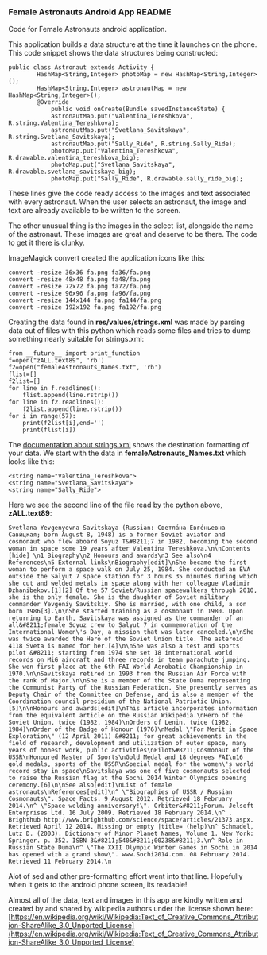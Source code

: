 ### Female Astronauts Android App README

Code for Female Astronauts android application.

This application builds a data structure at the time it launches on the phone.  This code snippet shows the data structures being constructed:

```{java}
public class Astronaut extends Activity {
        HashMap<String,Integer> photoMap = new HashMap<String,Integer>();
        HashMap<String,Integer> astronautMap = new HashMap<String,Integer>();
        @Override
            public void onCreate(Bundle savedInstanceState) {
            astronautMap.put("Valentina_Tereshkova", R.string.Valentina_Tereshkova);
            astronautMap.put("Svetlana_Savitskaya", R.string.Svetlana_Savitskaya);
            astronautMap.put("Sally_Ride", R.string.Sally_Ride);
            photoMap.put("Valentina_Tereshkova", R.drawable.valentina_tereshkova_big);
            photoMap.put("Svetlana_Savitskaya", R.drawable.svetlana_savitskaya_big);
            photoMap.put("Sally_Ride", R.drawable.sally_ride_big);
```
These lines give the code ready access to the images and text associated with every astronaut.  When the user selects an astronaut, the image and text are already available to be written to the screen.  

The other unusual thing is the images in the select list, alongside the name of the astronaut.  These images are great and deserve to be there.  The code to get it there is clunky.  

ImageMagick convert created the application icons like this:
```{bash}
convert -resize 36x36 fa.png fa36/fa.png
convert -resize 48x48 fa.png fa48/fa.png
convert -resize 72x72 fa.png fa72/fa.png
convert -resize 96x96 fa.png fa96/fa.png
convert -resize 144x144 fa.png fa144/fa.png
convert -resize 192x192 fa.png fa192/fa.png
```
Creating the data found in **res/values/strings.xml** was made by parsing data out of files with this python which reads some files and tries to dump something nearly suitable for strings.xml:
```{python}
from __future__ import print_function
f=open("zALL.text89", 'rb')
f2=open("femaleAstronauts_Names.txt", 'rb')
flist=[]
f2list=[]
for line in f.readlines():
    flist.append(line.rstrip())
for line in f2.readlines():
    f2list.append(line.rstrip())
for i in range(57):
    print(f2list[i],end='')
    print(flist[i])
```
The [documentation about strings.xml](http://developer.android.com/guide/topics/resources/string-resource.html) shows the destination formatting of your data.  We start with the data in **femaleAstronauts_Names.txt** which looks like this:
```{xml}
<string name="Valentina_Tereshkova">
<string name="Svetlana_Savitskaya">
<string name="Sally_Ride">
```
Here we see the second line of the file read by the python above, **zALL.text89**:
```
Svetlana Yevgenyevna Savitskaya (Russian: Светла́на Евге́ньевна Сави́цкая; born August 8, 1948) is a former Soviet aviator and cosmonaut who flew aboard Soyuz T&#8211;7 in 1982, becoming the second woman in space some 19 years after Valentina Tereshkova.\n\nContents  [hide] \n1 Biography\n2 Honours and awards\n3 See also\n4 References\n5 External links\nBiography[edit]\nShe became the first woman to perform a space walk on July 25, 1984. She conducted an EVA outside the Salyut 7 space station for 3 hours 35 minutes during which she cut and welded metals in space along with her colleague Vladimir Dzhanibekov.[1][2] Of the 57 Soviet/Russian spacewalkers through 2010, she is the only female. She is the daughter of Soviet military commander Yevgeniy Savitskiy. She is married, with one child, a son born 1986[3].\n\nShe started training as a cosmonaut in 1980. Upon returning to Earth, Savitskaya was assigned as the commander of an all&#8211;female Soyuz crew to Salyut 7 in commemoration of the International Women\'s Day, a mission that was later canceled.\n\nShe was twice awarded the Hero of the Soviet Union title. The asteroid 4118 Sveta is named for her.[4]\n\nShe was also a test and sports pilot &#8211; starting from 1974 she set 18 international world records on MiG aircraft and three records in team parachute jumping. She won first place at the 6th FAI World Aerobatic Championship in 1970.\n\nSavitskaya retired in 1993 from the Russian Air Force with the rank of Major.\n\nShe is a member of the State Duma representing the Communist Party of the Russian Federation. She presently serves as Deputy Chair of the Committee on Defense, and is also a member of the Coordination council presidium of the National Patriotic Union.[5]\n\nHonours and awards[edit]\nThis article incorporates information from the equivalent article on the Russian Wikipedia.\nHero of the Soviet Union, twice (1982, 1984)\nOrders of Lenin, twice (1982, 1984)\nOrder of the Badge of Honour (1976)\nMedal \"For Merit in Space Exploration\" (12 April 2011) &#8211; for great achievements in the field of research, development and utilization of outer space, many years of honest work, public activities\nPilot&#8211;Cosmonaut of the USSR\nHonoured Master of Sports\nGold Medal and 18 degrees FAI\n16 gold medals, sports of the USSR\nSpecial medal for the women\'s world record stay in space\nSavitskaya was one of five cosmonauts selected to raise the Russian flag at the Sochi 2014 Winter Olympics opening ceremony.[6]\n\nSee also[edit]\nList of female astronauts\nReferences[edit]\n^ \"Biographies of USSR / Russian Cosmonauts\". Space Facts. 9 August 2012. Retrieved 18 February 2014.\n^ \"Space welding anniversary!\". Orbiter&#8211;Forum. Jelsoft Enterprises Ltd. 16 July 2009. Retrieved 18 February 2014.\n^ . Brighthub http://www.brighthub.com/science/space/articles/21373.aspx. Retrieved April 12 2014. Missing or empty |title= (help)\n^ Schmadel, Lutz D. (2003). Dictionary of Minor Planet Names, Volume 1. New York: Springer. p. 352. ISBN 3&#8211;540&#8211;00238&#8211;3.\n^ Role in Russian State Duma\n^ \"The XXII Olympic Winter Games in Sochi in 2014 has opened with a grand show\". www.Sochi2014.com. 08 February 2014. Retrieved 11 February 2014.\n
```
Alot of sed and other pre-formatting effort went into that line.  Hopefully when it gets to the android phone screen, its readable!

Almost all of the data, text and images in this app are kindly written and created by and shared by wikipedia authors under the license shown here:
[https://en.wikipedia.org/wiki/Wikipedia:Text_of_Creative_Commons_Attribution-ShareAlike_3.0_Unported_License](https://en.wikipedia.org/wiki/Wikipedia:Text_of_Creative_Commons_Attribution-ShareAlike_3.0_Unported_License)
